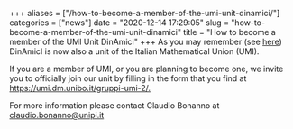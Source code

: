 +++
aliases = ["/how-to-become-a-member-of-the-umi-unit-dinamici/"]
categories = ["news"]
date = "2020-12-14 17:29:05"
slug = "how-to-become-a-member-of-the-umi-unit-dinamici"
title = "How to become a member of the UMI Unit DinAmicI"
+++
As you may remember (see
[here](https://www.dinamici.org/il-gruppo-umi-dinamici-e-realta/))
DinAmicI is now also a unit of the Italian Mathematical Union (UMI).

If you are a member of UMI, or you are planning to become one, we invite
you to officially join our unit by filling in the form that you find at
<https://umi.dm.unibo.it/gruppi-umi-2/.>

For more information please contact Claudio Bonanno at
<claudio.bonanno@unipi.it>
